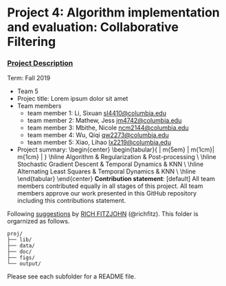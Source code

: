 # Project 4: Algorithm implementation and evaluation: Collaborative Filtering

### [Project Description](doc/project4_desc.md)

Term: Fall 2019

+ Team 5
+ Projec title: Lorem ipsum dolor sit amet
+ Team members
	+ team member 1:  Li, Sixuan sl4410@columbia.edu
	+ team member 2:  Mathew, Jess jm4742@columbia.edu
	+ team member 3:  Mbithe, Nicole ncm2144@columbia.edu
	+ team member 4:  Wu, Qiqi qw2273@columbia.edu
	+ team member 5:  Xiao, Lihao lx2219@columbia.edu
+ Project summary: 
\begin{center}
\begin{tabular}{ | m{5em} | m{1cm}| m{1cm} | } 
\hline
 Algorithm & Regularization & Post-processing \\ 
\hline
Stochastic Gradient Descent & Temporal Dynamics & KNN \\ 
\hline
Alternating Least Squares & Temporal Dynamics & KNN \\ 
\hline
\end{tabular}
\end{center}
**Contribution statement**: [default] All team members contributed equally in all stages of this project. All team members approve our work presented in this GitHub repository including this contributions statement. 

Following [suggestions](http://nicercode.github.io/blog/2013-04-05-projects/) by [RICH FITZJOHN](http://nicercode.github.io/about/#Team) (@richfitz). This folder is orgarnized as follows.

```
proj/
├── lib/
├── data/
├── doc/
├── figs/
└── output/
```

Please see each subfolder for a README file.
